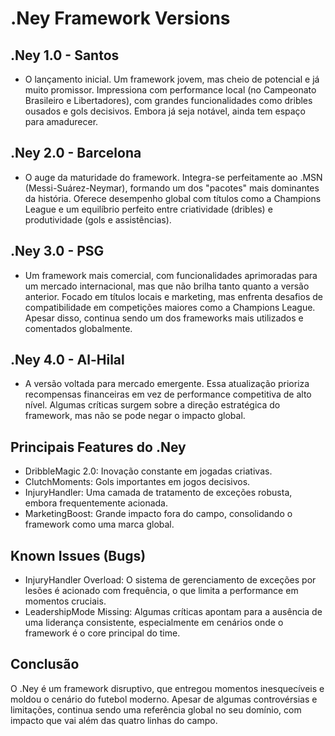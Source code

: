 # .Ney Framework Versions
## .Ney 1.0 - Santos
- O lançamento inicial. Um framework jovem, mas cheio de potencial e já muito promissor. Impressiona com performance local (no Campeonato Brasileiro e Libertadores), com grandes funcionalidades como dribles ousados e gols decisivos. Embora já seja notável, ainda tem espaço para amadurecer.

## .Ney 2.0 - Barcelona
- O auge da maturidade do framework. Integra-se perfeitamente ao .MSN (Messi-Suárez-Neymar), formando um dos "pacotes" mais dominantes da história. Oferece desempenho global com títulos como a Champions League e um equilíbrio perfeito entre criatividade (dribles) e produtividade (gols e assistências).

## .Ney 3.0 - PSG
- Um framework mais comercial, com funcionalidades aprimoradas para um mercado internacional, mas que não brilha tanto quanto a versão anterior. Focado em títulos locais e marketing, mas enfrenta desafios de compatibilidade em competições maiores como a Champions League. Apesar disso, continua sendo um dos frameworks mais utilizados e comentados globalmente.

## .Ney 4.0 - Al-Hilal
- A versão voltada para mercado emergente. Essa atualização prioriza recompensas financeiras em vez de performance competitiva de alto nível. Algumas críticas surgem sobre a direção estratégica do framework, mas não se pode negar o impacto global.

## Principais Features do .Ney
- DribbleMagic 2.0: Inovação constante em jogadas criativas.
- ClutchMoments: Gols importantes em jogos decisivos.
- InjuryHandler: Uma camada de tratamento de exceções robusta, embora frequentemente acionada.
- MarketingBoost: Grande impacto fora do campo, consolidando o framework como uma marca global.
## Known Issues (Bugs)
- InjuryHandler Overload: O sistema de gerenciamento de exceções por lesões é acionado com frequência, o que limita a performance em momentos cruciais.
- LeadershipMode Missing: Algumas críticas apontam para a ausência de uma liderança consistente, especialmente em cenários onde o framework é o core principal do time.
## Conclusão
O .Ney é um framework disruptivo, que entregou momentos inesquecíveis e moldou o cenário do futebol moderno. Apesar de algumas controvérsias e limitações, continua sendo uma referência global no seu domínio, com impacto que vai além das quatro linhas do campo.
